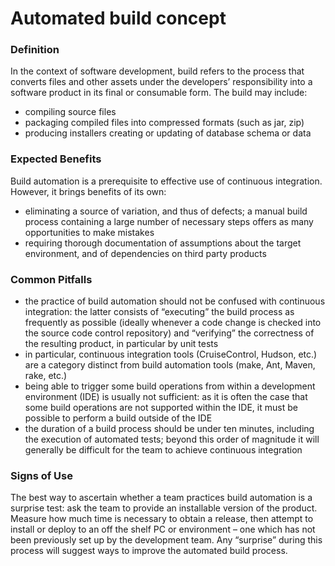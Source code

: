 # Automated build concept

### **Definition**

In the context of software development, build refers to the process that converts files and other assets under the developers’ responsibility into a software product in its final or consumable form. The build may include:

* compiling source files 
* packaging compiled files into compressed formats \(such as jar, zip\) 
* producing installers creating or updating of database schema or data

### **Expected Benefits**

Build automation is a prerequisite to effective use of continuous integration. However, it brings benefits of its own:

* eliminating a source of variation, and thus of defects; a manual build process containing a large number of necessary steps offers as many opportunities to make mistakes 
* requiring thorough documentation of assumptions about the target environment, and of dependencies on third party products

### Common Pitfalls

* the practice of build automation should not be confused with continuous integration: the latter consists of “executing” the build process as frequently as possible \(ideally whenever a code change is checked into the source code control repository\) and “verifying” the correctness of the resulting product, in particular by unit tests 
* in particular, continuous integration tools \(CruiseControl, Hudson, etc.\) are a category distinct from build automation tools \(make, Ant, Maven, rake, etc.\) 
* being able to trigger some build operations from within a development environment \(IDE\) is usually not sufficient: as it is often the case that some build operations are not supported within the IDE, it must be possible to perform a build outside of the IDE 
* the duration of a build process should be under ten minutes, including the execution of automated tests; beyond this order of magnitude it will generally be difficult for the team to achieve continuous integration

### Signs of Use

The best way to ascertain whether a team practices build automation is a surprise test: ask the team to provide an installable version of the product. Measure how much time is necessary to obtain a release, then attempt to install or deploy to an off the shelf PC or environment – one which has not been previously set up by the development team. Any “surprise” during this process will suggest ways to improve the automated build process.

